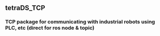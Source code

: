 ## tetraDS_TCP

### TCP package for communicating with industrial robots using PLC, etc (direct for ros node & topic)
